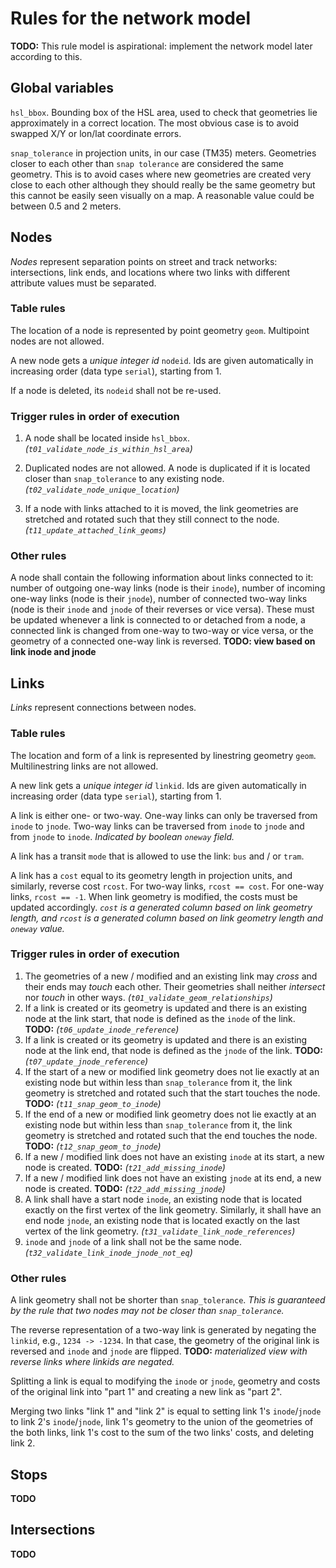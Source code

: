 # Rules for the network model

**TODO:** This rule model is aspirational: implement the network model later according to this.

## Global variables

`hsl_bbox`.
Bounding box of the HSL area, used to check that geometries lie approximately in a correct location.
The most obvious case is to avoid swapped X/Y or lon/lat coordinate errors.

`snap_tolerance` in projection units, in our case (TM35) meters.
Geometries closer to each other than `snap tolerance` are considered the same geometry.
This is to avoid cases where new geometries are created very close to each other although they should really be the same geometry but this cannot be easily seen visually on a map.
A reasonable value could be between 0.5 and 2 meters.

## Nodes

_Nodes_ represent separation points on street and track networks: intersections, link ends, and locations where two links with different attribute values must be separated.

### Table rules

The location of a node is represented by point geometry `geom`.
Multipoint nodes are not allowed.

A new node gets a _unique integer id_ `nodeid`.
Ids are given automatically in increasing order (data type `serial`), starting from 1.

If a node is deleted, its `nodeid` shall not be re-used.

### Trigger rules in order of execution

1. A node shall be located inside `hsl_bbox`.
*(`t01_validate_node_is_within_hsl_area`)*

1. Duplicated nodes are not allowed.
A node is duplicated if it is located closer than `snap_tolerance` to any existing node.
*(`t02_validate_node_unique_location`)*

1. If a node with links attached to it is moved, the link geometries are stretched and rotated such that they still connect to the node.
*(`t11_update_attached_link_geoms`)*

### Other rules

A node shall contain the following information about links connected to it:
number of outgoing one-way links (node is their `inode`),
number of incoming one-way links (node is their `jnode`),
number of connected two-way links (node is their `inode` and `jnode` of their reverses or vice versa).
These must be updated whenever a link is connected to or detached from a node, a connected link is changed from one-way to two-way or vice versa, or the geometry of a connected one-way link is reversed.
**TODO: view based on link inode and jnode**

## Links

_Links_ represent connections between nodes.

### Table rules

The location and form of a link is represented by linestring geometry `geom`.
Multilinestring links are not allowed.

A new link gets a _unique integer id_ `linkid`.
Ids are given automatically in increasing order (data type `serial`), starting from 1.

A link is either one- or two-way.
One-way links can only be traversed from `inode` to `jnode`.
Two-way links can be traversed from `inode` to `jnode` and from `jnode` to `inode`.
*Indicated by boolean `oneway` field.*

A link has a transit `mode` that is allowed to use the link: `bus` and / or `tram`.

A link has a `cost` equal to its geometry length in projection units, and similarly, reverse cost `rcost`.
For two-way links, `rcost == cost`.
For one-way links, `rcost == -1`.
When link geometry is modified, the costs must be updated accordingly.
*`cost` is a generated column based on link geometry length, and `rcost` is a generated column based on link geometry length and `oneway` value.*

### Trigger rules in order of execution

1. The geometries of a new / modified and an existing link may _cross_ and their ends may _touch_ each other.
Their geometries shall neither _intersect_ nor _touch_ in other ways.
*(`t01_validate_geom_relationships`)*
1. If a link is created or its geometry is updated and there is an existing node at the link start, that node is defined as the `inode` of the link.
**TODO:** *(`t06_update_inode_reference`)*
1. If a link is created or its geometry is updated and there is an existing node at the link end, that node is defined as the `jnode` of the link.
**TODO:** *(`t07_update_jnode_reference`)*
1. If the start of a new or modified link geometry does not lie exactly at an existing node but within less than `snap_tolerance` from it, the link geometry is stretched and rotated such that the start touches the node.
**TODO:** *(`t11_snap_geom_to_inode`)*
1. If the end of a new or modified link geometry does not lie exactly at an existing node but within less than `snap_tolerance` from it, the link geometry is stretched and rotated such that the end touches the node.
**TODO:** *(`t12_snap_geom_to_jnode`)*
1. If a new / modified link does not have an existing `inode` at its start, a new node is created.
**TODO:** *(`t21_add_missing_inode`)*
1. If a new / modified link does not have an existing `jnode` at its end, a new node is created.
**TODO:** *(`t22_add_missing_jnode`)*
1. A link shall have a start node `inode`, an existing node that is located exactly on the first vertex of the link geometry.
Similarly, it shall have an end node `jnode`, an existing node that is located exactly on the last vertex of the link geometry.
*(`t31_validate_link_node_references`)*
1. `inode` and `jnode` of a link shall not be the same node.
*(`t32_validate_link_inode_jnode_not_eq`)*

### Other rules

A link geometry shall not be shorter than `snap_tolerance`.
*This is guaranteed by the rule that two nodes may not be closer than `snap_tolerance`.*

The reverse representation of a two-way link is generated by negating the `linkid`, e.g., `1234 -> -1234`.
In that case, the geometry of the original link is reversed and `inode` and `jnode` are flipped.
**TODO:** *materialized view with reverse links where linkids are negated.*

Splitting a link is equal to modifying the `inode` or `jnode`, geometry and costs of the original link into "part 1" and creating a new link as "part 2".

Merging two links "link 1" and "link 2" is equal to setting link 1's `inode`/`jnode` to link 2's `inode`/`jnode`, link 1's geometry to the union of the geometries of the both links, link 1's cost to the sum of the two links' costs, and deleting link 2.

## Stops

**TODO**

## Intersections

**TODO**
